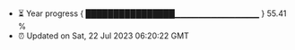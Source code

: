- ⏳ Year progress { ████████████████▁▁▁▁▁▁▁▁▁▁▁▁▁▁ } 55.41 %
- ⏰ Updated on Sat, 22 Jul 2023 06:20:22 GMT

